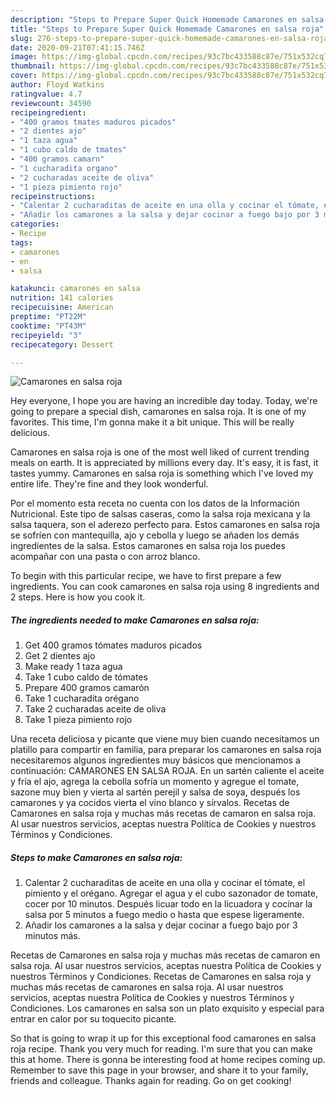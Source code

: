 ```yaml
---
description: "Steps to Prepare Super Quick Homemade Camarones en salsa roja"
title: "Steps to Prepare Super Quick Homemade Camarones en salsa roja"
slug: 276-steps-to-prepare-super-quick-homemade-camarones-en-salsa-roja
date: 2020-09-21T07:41:15.746Z
image: https://img-global.cpcdn.com/recipes/93c7bc433588c87e/751x532cq70/camarones-en-salsa-roja-foto-principal.jpg
thumbnail: https://img-global.cpcdn.com/recipes/93c7bc433588c87e/751x532cq70/camarones-en-salsa-roja-foto-principal.jpg
cover: https://img-global.cpcdn.com/recipes/93c7bc433588c87e/751x532cq70/camarones-en-salsa-roja-foto-principal.jpg
author: Floyd Watkins
ratingvalue: 4.7
reviewcount: 34590
recipeingredient:
- "400 gramos tmates maduros picados"
- "2 dientes ajo"
- "1 taza agua"
- "1 cubo caldo de tmates"
- "400 gramos camarn"
- "1 cucharadita organo"
- "2 cucharadas aceite de oliva"
- "1 pieza pimiento rojo"
recipeinstructions:
- "Calentar 2 cucharaditas de aceite en una olla y cocinar el tómate, el pimiento y el orégano. Agregar el agua y el cubo sazonador de tomate, cocer por 10 minutos. Después licuar todo en la licuadora y cocinar la salsa por 5 minutos a fuego medio o hasta que espese ligeramente."
- "Añadir los camarones a la salsa y dejar cocinar a fuego bajo por 3 minutos más."
categories:
- Recipe
tags:
- camarones
- en
- salsa

katakunci: camarones en salsa 
nutrition: 141 calories
recipecuisine: American
preptime: "PT22M"
cooktime: "PT43M"
recipeyield: "3"
recipecategory: Dessert

---
```



![Camarones en salsa roja](https://img-global.cpcdn.com/recipes/93c7bc433588c87e/751x532cq70/camarones-en-salsa-roja-foto-principal.jpg)

Hey everyone, I hope you are having an incredible day today. Today, we're going to prepare a special dish, camarones en salsa roja. It is one of my favorites. This time, I'm gonna make it a bit unique. This will be really delicious.

Camarones en salsa roja is one of the most well liked of current trending meals on earth. It is appreciated by millions every day. It's easy, it is fast, it tastes yummy. Camarones en salsa roja is something which I've loved my entire life. They're fine and they look wonderful.

Por el momento esta receta no cuenta con los datos de la Información Nutricional. Este tipo de salsas caseras, como la salsa roja mexicana y la salsa taquera, son el aderezo perfecto para. Estos camarones en salsa roja se sofríen con mantequilla, ajo y cebolla y luego se añaden los demás ingredientes de la salsa. Estos camarones en salsa roja los puedes acompañar con una pasta o con arroz blanco.


To begin with this particular recipe, we have to first prepare a few ingredients. You can cook camarones en salsa roja using 8 ingredients and 2 steps. Here is how you cook it.

<!--inarticleads1-->

##### The ingredients needed to make Camarones en salsa roja:

1. Get 400 gramos tómates maduros picados
1. Get 2 dientes ajo
1. Make ready 1 taza agua
1. Take 1 cubo caldo de tómates
1. Prepare 400 gramos camarón
1. Take 1 cucharadita orégano
1. Take 2 cucharadas aceite de oliva
1. Take 1 pieza pimiento rojo


Una receta deliciosa y picante que viene muy bien cuando necesitamos un platillo para compartir en familia, para preparar los camarones en salsa roja necesitaremos algunos ingredientes muy básicos que mencionamos a continuación: CAMARONES EN SALSA ROJA. En un sartén caliente el aceite y fría el ajo, agrega la cebolla sofría un momento y agregue el tomate, sazone muy bien y vierta al sartén perejil y salsa de soya, después los camarones y ya cocidos vierta el vino blanco y sírvalos. Recetas de Camarones en salsa roja y muchas más recetas de camaron en salsa roja. Al usar nuestros servicios, aceptas nuestra Política de Cookies y nuestros Términos y Condiciones. 

<!--inarticleads2-->

##### Steps to make Camarones en salsa roja:

1. Calentar 2 cucharaditas de aceite en una olla y cocinar el tómate, el pimiento y el orégano. Agregar el agua y el cubo sazonador de tomate, cocer por 10 minutos. Después licuar todo en la licuadora y cocinar la salsa por 5 minutos a fuego medio o hasta que espese ligeramente.
1. Añadir los camarones a la salsa y dejar cocinar a fuego bajo por 3 minutos más.


Recetas de Camarones en salsa roja y muchas más recetas de camaron en salsa roja. Al usar nuestros servicios, aceptas nuestra Política de Cookies y nuestros Términos y Condiciones. Recetas de Camarones en salsa roja y muchas más recetas de camarones en salsa roja. Al usar nuestros servicios, aceptas nuestra Política de Cookies y nuestros Términos y Condiciones. Los camarones en salsa son un plato exquisito y especial para entrar en calor por su toquecito picante. 

So that is going to wrap it up for this exceptional food camarones en salsa roja recipe. Thank you very much for reading. I'm sure that you can make this at home. There is gonna be interesting food at home recipes coming up. Remember to save this page in your browser, and share it to your family, friends and colleague. Thanks again for reading. Go on get cooking!
